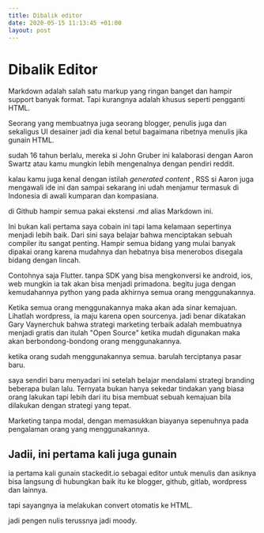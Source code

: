 ```yaml
---
title: Dibalik editor
date: 2020-05-15 11:13:45 +01:00
layout: post
---
```


# Dibalik Editor
Markdown adalah salah satu markup yang ringan banget dan hampir support banyak format. Tapi kurangnya adalah khusus seperti pengganti HTML.

Seorang yang membuatnya juga seorang blogger, penulis juga dan sekaligus UI desainer jadi dia kenal betul bagaimana ribetnya menulis jika gunain HTML.

sudah 16 tahun berlalu, mereka si John Gruber ini kalaborasi dengan Aaron Swartz atau kamu mungkin lebih mengenalnya dengan pendiri reddit.

kalau kamu juga kenal dengan istilah _generated content_ , RSS si Aaron juga mengawali ide ini dan sampai sekarang ini udah menjamur termasuk di Indonesia di awali kumparan dan kompasiana.

di Github hampir semua pakai ekstensi .md alias Markdown ini.

Ini bukan kali pertama saya cobain ini tapi lama kelamaan sepertinya menjadi lebih baik. Dari sini saya belajar bahwa menciptakan sebuah compiler itu sangat penting. Hampir semua bidang yang mulai banyak dipakai orang karena mudahnya dan hebatnya bisa menerobos disegala bidang dengan lincah.

Contohnya saja Flutter. tanpa SDK yang bisa mengkonversi ke android, ios, web mungkin ia tak akan bisa menjadi primadona. begitu juga dengan kemudahannya python yang pada akhirnya semua orang menggunakannya.

Ketika semua orang menggunakannya maka akan ada sinar kemajuan. Lihatlah wordpress, ia maju karena open sourcenya. jadi benar dikatakan Gary Vaynerchuk bahwa strategi marketing terbaik adalah membuatnya menjadi gratis dan itulah "Open Source" ketika mudah digunakan maka akan berbondong-bondong orang menggunakannya.

ketika orang sudah menggunakannya semua. barulah terciptanya pasar baru.

saya sendiri baru menyadari ini setelah belajar mendalami strategi branding beberapa bulan lalu. Ternyata bukan hanya sekedar tindakan yang biasa orang lakukan tapi lebih dari itu bisa membuat sebuah kemajuan bila dilakukan dengan strategi yang tepat.

Marketing tanpa modal, dengan memasukkan biayanya sepenuhnya pada pengalaman orang yang menggunakannya.

## Jadii, ini pertama kali juga gunain
ia pertama kali gunain stackedit.io sebagai editor untuk menulis dan asiknya bisa langsung di hubungkan baik itu ke blogger, github, gitlab, wordpress dan lainnya.

tapi sayangnya ia melakukan convert otomatis ke HTML.

jadi pengen nulis terussnya jadi moody.

